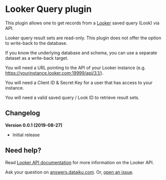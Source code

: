 # Looker Query plugin

This plugin allows one to get records from a [Looker](https://looker.com/) saved query (Look) via API.

Looker query result sets are read-only. This plugin does not offer the option to write-back to the database.

If you know the underlying database and schema, you can use a separate dataset as a write-back target.

You will need a URL pointing to the API of your Looker instance (e.g. https://yourinstance.looker.com:19999/api/3.1/).

You will need a Client ID & Secret Key for a user that has access to your instance.

You will need a valid saved query / Look ID to retrieve result sets.

## Changelog

**Version 0.0.1 (2019-08-27)**

* Initial release

## Need help?

Read [Looker API documentation](https://docs.looker.com/reference/api-and-integration/api-reference/v3.1) for more information on the Looker API.

Ask your question on [answers.dataiku.com](https://answers.dataiku.com). Or, [open an issue](https://github.com/dataiku/dataiku-contrib/issues).

